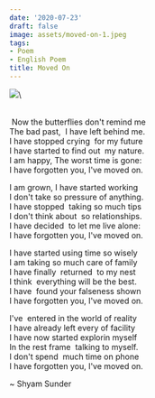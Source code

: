 ```yaml
---
date: '2020-07-23'
draft: false
image: assets/moved-on-1.jpeg
tags:
- Poem
- English Poem
title: Moved On
---
```

[![](https://blogger.googleusercontent.com/img/b/R29vZ2xl/AVvXsEhWaQiQ0vIDhpuGcMYrquOd8ZGYXP63aXy-rI-GOIFb6tjmVRkAEz_8N8T8HZYYWN82EUyjdJxqo8e5XwHcisxBmY4NKF-xARjYWWLc1TsUStAv_jK3rIQaOOJSpfCntbX-F2-TPBz8FM-RQk5k9o829KMKop7mUx5hkTTfhBw4-3oLzAZip4o8NphLBA/w379-h213/pexels-pixabay-326055.jpg)](https://blogger.googleusercontent.com/img/b/R29vZ2xl/AVvXsEhWaQiQ0vIDhpuGcMYrquOd8ZGYXP63aXy-rI-GOIFb6tjmVRkAEz_8N8T8HZYYWN82EUyjdJxqo8e5XwHcisxBmY4NKF-xARjYWWLc1TsUStAv_jK3rIQaOOJSpfCntbX-F2-TPBz8FM-RQk5k9o829KMKop7mUx5hkTTfhBw4-3oLzAZip4o8NphLBA/s3840/pexels-pixabay-326055.jpg)\
  
 \
 Now the butterflies don't remind me  
The bad past,  I have left behind me.  
I have stopped crying  for my future  
I have started to find out  my nature.  
I am happy, The worst time is gone:  
I have forgotten you, I've moved on.  
  
I am grown, I have started working  
I don't take so pressure of anything.  
I have stopped  taking so much tips  
I don't think about  so relationships.  
I have decided  to let me live alone:  
I have forgotten you, I've moved on.  
  
I have started using time so wisely  
I am taking so much care of family  
I have finally  returned  to my nest  
I think  everything will be the best.  
I have  found your falseness shown  
I have forgotten you, I've moved on.  
  
I've  entered in the world of reality  
I have already left every of facility  
I have now started explorin myself  
In the rest frame  talking to myself.  
I don't spend  much time on phone  
I have forgotten you, I've moved on.  
  
~ Shyam Sunder